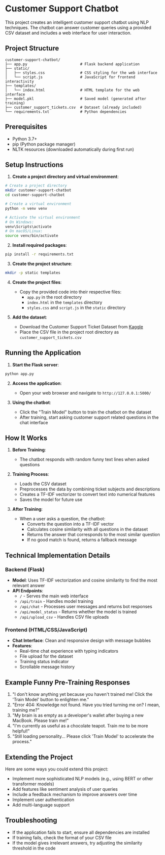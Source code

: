 # Customer Support Chatbot

This project creates an intelligent customer support chatbot using NLP techniques. The chatbot can answer customer queries using a provided CSV dataset and includes a web interface for user interaction.

## Project Structure

```
customer-support-chatbot/
├── app.py                        # Flask backend application
├── static/
│   ├── styles.css                # CSS styling for the web interface
│   └── script.js                 # JavaScript for frontend interactivity
├── templates/
│   └── index.html                # HTML template for the web interface
├── model.pkl                     # Saved model (generated after training)
├── customer_support_tickets.csv  # Dataset (already included)
└── requirements.txt              # Python dependencies
```

## Prerequisites

- Python 3.7+
- pip (Python package manager)
- NLTK resources (downloaded automatically during first run)

## Setup Instructions

1. **Create a project directory and virtual environment**:

```bash
# Create a project directory
mkdir customer-support-chatbot
cd customer-support-chatbot

# Create a virtual environment
python -m venv venv

# Activate the virtual environment
# On Windows:
venv\Scripts\activate
# On macOS/Linux:
source venv/bin/activate
```

2. **Install required packages**:

```bash
pip install -r requirements.txt
```

3. **Create the project structure**:

```bash
mkdir -p static templates
```

4. **Create the project files**:
   - Copy the provided code into their respective files:
     - `app.py` in the root directory
     - `index.html` in the `templates` directory
     - `styles.css` and `script.js` in the `static` directory

5. **Add the dataset**:
   - Download the Customer Support Ticket Dataset from [Kaggle](https://www.kaggle.com/datasets/waseemalastal/customer-support-ticket-dataset)
   - Place the CSV file in the project root directory as `customer_support_tickets.csv`

## Running the Application

1. **Start the Flask server**:

```bash
python app.py
```

2. **Access the application**:
   - Open your web browser and navigate to `http://127.0.0.1:5000/`

3. **Using the chatbot**:
   - Click the "Train Model" button to train the chatbot on the dataset
   - After training, start asking customer support related questions in the chat interface

## How It Works

1. **Before Training**:
   - The chatbot responds with random funny text lines when asked questions

2. **Training Process**:
   - Loads the CSV dataset
   - Preprocesses the data by combining ticket subjects and descriptions
   - Creates a TF-IDF vectorizer to convert text into numerical features
   - Saves the model for future use

3. **After Training**:
   - When a user asks a question, the chatbot:
     - Converts the question into a TF-IDF vector
     - Calculates cosine similarity with all questions in the dataset
     - Returns the answer that corresponds to the most similar question
     - If no good match is found, returns a fallback message

## Technical Implementation Details

### Backend (Flask)

- **Model**: Uses TF-IDF vectorization and cosine similarity to find the most relevant answer
- **API Endpoints**:
  - `/` - Serves the main web interface
  - `/api/train` - Handles model training
  - `/api/chat` - Processes user messages and returns bot responses
  - `/api/model_status` - Returns whether the model is trained
  - `/api/upload_csv` - Handles CSV file uploads

### Frontend (HTML/CSS/JavaScript)

- **Chat Interface**: Clean and responsive design with message bubbles
- **Features**:
  - Real-time chat experience with typing indicators
  - File upload for the dataset
  - Training status indicator
  - Scrollable message history

## Example Funny Pre-Training Responses

1. "I don't know anything yet because you haven't trained me! Click the 'Train Model' button to enlighten me."
2. "Error 404: Knowledge not found. Have you tried turning me on? I mean, training me?"
3. "My brain is as empty as a developer's wallet after buying a new MacBook. Please train me!"
4. "I'm currently as useful as a chocolate teapot. Train me to be more helpful!"
5. "Still loading personality... Please click 'Train Model' to accelerate the process."

## Extending the Project

Here are some ways you could extend this project:
- Implement more sophisticated NLP models (e.g., using BERT or other transformer models)
- Add features like sentiment analysis of user queries
- Include a feedback mechanism to improve answers over time
- Implement user authentication
- Add multi-language support

## Troubleshooting

- If the application fails to start, ensure all dependencies are installed
- If training fails, check the format of your CSV file
- If the model gives irrelevant answers, try adjusting the similarity threshold in the code